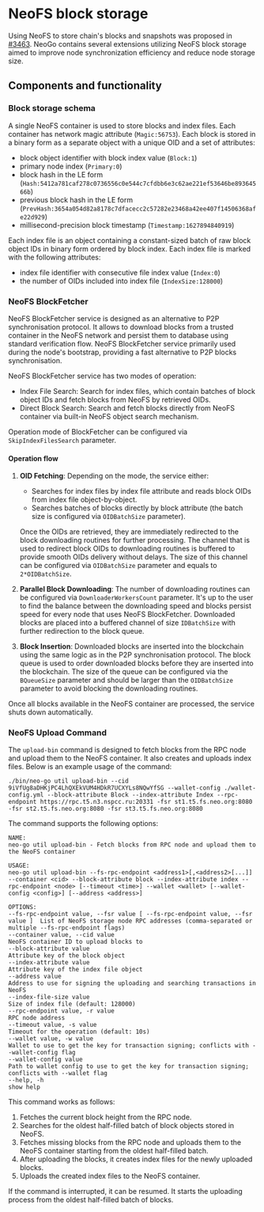 # NeoFS block storage

Using NeoFS to store chain's blocks and snapshots was proposed in
[#3463](https://github.com/neo-project/neo/issues/3463). NeoGo contains several
extensions utilizing NeoFS block storage aimed to improve node synchronization
efficiency and reduce node storage size.

## Components and functionality

### Block storage schema

A single NeoFS container is used to store blocks and index files. Each container
has network magic attribute (`Magic:56753`). Each block is stored in a binary 
form as a separate object with a unique OID and a set of attributes:
 - block object identifier with block index value (`Block:1`)
 - primary node index (`Primary:0`)
 - block hash in the LE form (`Hash:5412a781caf278c0736556c0e544c7cfdbb6e3c62ae221ef53646be89364566b`)
 - previous block hash in the LE form (`PrevHash:3654a054d82a8178c7dfacecc2c57282e23468a42ee407f14506368afe22d929`)
 - millisecond-precision block timestamp (`Timestamp:1627894840919`)

Each index file is an object containing a constant-sized batch of raw block object
IDs in binary form ordered by block index. Each index file is marked with the
following attributes:
 - index file identifier with consecutive file index value (`Index:0`)
 - the number of OIDs included into index file (`IndexSize:128000`)

### NeoFS BlockFetcher

NeoFS BlockFetcher service is designed as an alternative to P2P synchronisation
protocol. It allows to download blocks from a trusted container in the NeoFS network
and persist them to database using standard verification flow. NeoFS BlockFetcher
service primarily used during the node's bootstrap, providing a fast alternative to
P2P blocks synchronisation.

NeoFS BlockFetcher service has two modes of operation:
- Index File Search: Search for index files, which contain batches of block object
  IDs and fetch blocks from NeoFS by retrieved OIDs.
- Direct Block Search: Search and fetch blocks directly from NeoFS container via
  built-in NeoFS object search mechanism.

Operation mode of BlockFetcher can be configured via `SkipIndexFilesSearch`
parameter.

#### Operation flow

1. **OID Fetching**:
    Depending on the mode, the service either:
   - Searches for index files by index file attribute and reads block OIDs from index
     file object-by-object.
   - Searches batches of blocks directly by block attribute (the batch size is
     configured via `OIDBatchSize` parameter).

   Once the OIDs are retrieved, they are immediately redirected to the 
   block downloading routines for further processing. The channel that 
   is used to redirect block OIDs to downloading routines is buffered 
   to provide smooth OIDs delivery without delays. The size of this channel 
   can be configured via `OIDBatchSize` parameter and equals to `2*OIDBatchSize`.
2. **Parallel Block Downloading**:
   The number of downloading routines can be configured via 
   `DownloaderWorkersCount` parameter. It's up to the user to find the 
   balance between the downloading speed and blocks persist speed for every 
   node that uses NeoFS BlockFetcher. Downloaded blocks are placed into a 
   buffered channel of size `IDBatchSize` with further redirection to the
   block queue.
3. **Block Insertion**:
   Downloaded blocks are inserted into the blockchain using the same logic
   as in the P2P synchronisation protocol. The block queue is used to order 
   downloaded blocks before they are inserted into the blockchain. The 
   size of the queue can be configured via the `BQueueSize` parameter 
   and should be larger than the `OIDBatchSize` parameter to avoid blocking
   the downloading routines.

Once all blocks available in the NeoFS container are processed, the service
shuts down automatically.

### NeoFS Upload Command
The `upload-bin` command is designed to fetch blocks from the RPC node and upload 
them to the NeoFS container.
It also creates and uploads index files. Below is an example usage of the command:

```shell
./bin/neo-go util upload-bin --cid 9iVfUg8aDHKjPC4LhQXEkVUM4HDkR7UCXYLs8NQwYfSG --wallet-config ./wallet-config.yml --block-attribute Block --index-attribute Index --rpc-endpoint https://rpc.t5.n3.nspcc.ru:20331 -fsr st1.t5.fs.neo.org:8080 -fsr st2.t5.fs.neo.org:8080 -fsr st3.t5.fs.neo.org:8080
```
The command supports the following options:
```
NAME:
neo-go util upload-bin - Fetch blocks from RPC node and upload them to the NeoFS container

USAGE:
neo-go util upload-bin --fs-rpc-endpoint <address1>[,<address2>[...]] --container <cid> --block-attribute block --index-attribute index --rpc-endpoint <node> [--timeout <time>] --wallet <wallet> [--wallet-config <config>] [--address <address>]

OPTIONS:
--fs-rpc-endpoint value, --fsr value [ --fs-rpc-endpoint value, --fsr value ]  List of NeoFS storage node RPC addresses (comma-separated or multiple --fs-rpc-endpoint flags)
--container value, --cid value                                                 NeoFS container ID to upload blocks to
--block-attribute value                                                        Attribute key of the block object
--index-attribute value                                                        Attribute key of the index file object
--address value                                                                Address to use for signing the uploading and searching transactions in NeoFS
--index-file-size value                                                        Size of index file (default: 128000)
--rpc-endpoint value, -r value                                                 RPC node address
--timeout value, -s value                                                      Timeout for the operation (default: 10s)
--wallet value, -w value                                                       Wallet to use to get the key for transaction signing; conflicts with --wallet-config flag
--wallet-config value                                                          Path to wallet config to use to get the key for transaction signing; conflicts with --wallet flag
--help, -h                                                                     show help
```

This command works as follows:
1. Fetches the current block height from the RPC node.
2. Searches for the oldest half-filled batch of block objects stored in NeoFS. 
3. Fetches missing blocks from the RPC node and uploads them to the NeoFS container 
starting from the oldest half-filled batch.
4. After uploading the blocks, it creates index files for the newly uploaded blocks. 
5. Uploads the created index files to the NeoFS container.

If the command is interrupted, it can be resumed. It starts the uploading process
from the oldest half-filled batch of blocks.
